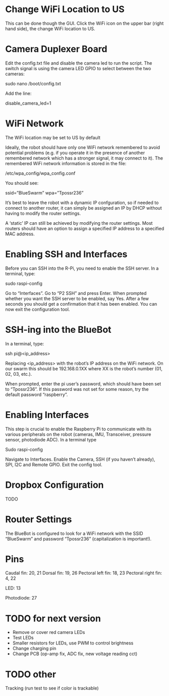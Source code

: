 # Change WiFi Location to US

This can be done though the GUI. Click the WiFi icon on the upper bar (right hand side), the change WiFi location to US.

# Camera Duplexer Board

Edit the config.txt file and disable the camera led to run the script. The switch signal is using the camera LED GPIO to select between the two cameras:

sudo nano /boot/config.txt

Add the line:

disable_camera_led=1

# WiFi Network

The WiFi location may be set to US by default

Ideally, the robot should have only one WiFi network remembered to avoid potential problems (e.g. if you operate it in the presence of another remembered network which has a stronger signal, it may connect to it). The remembered WiFi network information is stored in the file:

/etc/wpa_config/wpa_config.conf

You should see:

ssid=”BlueSwarm”
wpa=”Tpossr236”

It’s best to leave the robot with a dynamic IP confguration, so if needed to connect to another router, it can simply be assigned an IP by DHCP without having to modify the router settings.

A ‘static’ IP can still be achieved by modifying the router settings. Most routers should have an option to assign a specified IP address to a specified MAC address.

# Enabling SSH and Interfaces

Before you can SSH into the R-Pi, you need to enable the SSH server. In a terminal, type:

sudo raspi-config

Go to “Interfaces”. Go to “P2 SSH” and press Enter. When prompted whether you want the SSH server to be enabled, say Yes. After a few seconds you should get a confirmation that it has been enabled. You can now exit the configuration tool.

# SSH-ing into the BlueBot

In a terminal, type:

ssh pi@<ip_address>

Replacing <ip_address> with the robot’s IP address on the WiFi network. On our swarm this should be 192.168.0.1XX where XX is the robot’s number (01, 02, 03, etc.).

When prompted, enter the pi user’s password, which should have been set to “Tpossr236”. If this password was not set for some reason, try the default password “raspberry”.

# Enabling Interfaces

This step is crucial to enable the Raspberry Pi to communicate with its various peripherals on the robot (cameras, IMU, Transceiver, pressure sensor, photodiode ADC). In a terminal type

Sudo raspi-config

Navigate to Interfaces. Enable the Camera, SSH (if you haven’t already), SPI, I2C and Remote GPIO. Exit the config tool.

# Dropbox Configuration

TODO

# Router Settings

The BlueBot is configured to look for a WiFi network with the SSID “BlueSwarm” and password “Tpossr236” (capitalization is important!).

# Pins

Caudal fin: 20, 21
Dorsal fin: 19, 26
Pectoral left fin: 18, 23
Pectoral right fin: 4, 22

LED: 13

Photodiode: 27

# TODO for next version

- Remove or cover red camera LEDs
- Test LEDs
- Smaller resistors for LEDs, use PWM to control brightness
- Change charging pin
- Change PCB (op-amp fix, ADC fix, new voltage reading cct)

# TODO other
Tracking (run test to see if color is trackable)
